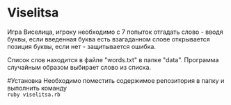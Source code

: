 # Viselitsa
Игра Виселица, игроку необходимо с 7 попыток отгадать слово - вводя буквы, если введенная буква есть взагаданном слове 
открывается позиция буквы, если нет - защитывается ошибка.

Список слов находится в файле "words.txt" в папке "data". Программа случайным образом выбирает слово из списка.

#Установка
Необходимо поместить содержимое репозитория в папку и выполнить команду<br>
`ruby viselitsa.rb`